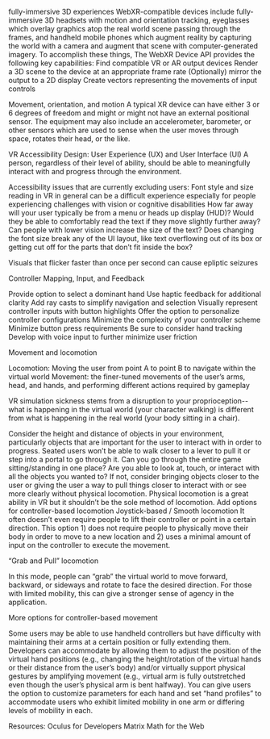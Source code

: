  fully-immersive 3D experiences 
WebXR-compatible devices include fully-immersive 3D headsets with motion and orientation tracking, eyeglasses which overlay graphics atop the real world scene passing through the frames, and handheld mobile phones which augment reality by capturing the world with a camera and augment that scene with computer-generated imagery.
To accomplish these things, The WebXR Device API provides the following key capabilities:
Find compatible VR or AR output devices
Render a 3D scene to the device at an appropriate frame rate
(Optionally) mirror the output to a 2D display
Create vectors representing the movements of input controls
 
Movement, orientation, and motion
A typical XR device can have either 3 or 6 degrees of freedom and might or might not have an external positional sensor.
The equipment may also include an accelerometer, barometer, or other sensors which are used to sense when the user moves through space, rotates their head, or the like.
 
 
 
 
 
 
 
 
 
 
 
 
 
 
 
VR Accessibility Design: User Experience (UX) and User Interface (UI)
A person, regardless of their level of ability, should be able to meaningfully interact with and progress through the environment.


Accessibility issues that are currently excluding users:
Font style and size reading in VR in general can be a difficult experience especially for people experiencing challenges with vision or cognitive disabilities
How far away will your user typically be from a menu or heads up display (HUD)?
Would they be able to comfortably read the text if they move slightly further away?
Can people with lower vision increase the size of the text?
Does changing the font size break any of the UI layout, like text overflowing out of its box or getting cut off for the parts that don’t fit inside the box?

Visuals that flicker faster than once per second can cause epliptic seizures



Controller Mapping, Input, and Feedback

Provide option to select a dominant hand
Use haptic feedback for additional clarity
Add ray casts to simplify navigation and selection
Visually represent controller inputs with button highlights
Offer the option to personalize controller configurations
Minimize the complexity of your controller scheme
Minimize button press requirements
Be sure to consider hand tracking
Develop with voice input to further minimize user friction


Movement and locomotion


Locomotion: Moving the user from point A to point B to navigate within the virtual world
Movement: the finer-tuned movements of the user’s arms, head, and hands, and performing different actions required by gameplay
 
VR simulation sickness stems from a disruption to your proprioception-- what is happening in the virtual world (your character walking) is different from what is happening in the real world (your body sitting in a chair).




Consider the height and distance of objects in your environment, particularly objects that are important for the user to interact with in order to progress.
Seated users won’t be able to walk closer to a lever to pull it or step into a portal to go through it.
Can you go through the entire game sitting/standing in one place?
Are you able to look at, touch, or interact with all the objects you wanted to? If not, consider bringing objects closer to the user or giving the user a way to pull things closer to interact with or see more clearly without physical locomotion.
Physical locomotion is a great ability in VR but it shouldn’t be the sole method of locomotion.
Add options for controller-based locomotion
Joystick-based / Smooth locomotion
It often doesn’t even require people to lift their controller or point in a certain direction. This option 1) does not require people to physically move their body in order to move to a new location and 2) uses a minimal amount of input on the controller to execute the movement.


“Grab and Pull” locomotion


In this mode, people can “grab” the virtual world to move forward, backward, or sideways and rotate to face the desired direction. For those with limited mobility, this can give a stronger sense of agency in the application.


More options for controller-based movement

Some users may be able to use handheld controllers but have difficulty with maintaining their arms at a certain position or fully extending them. Developers can accommodate by allowing them to adjust the position of the virtual hand positions (e.g., changing the height/rotation of the virtual hands or their distance from the user’s body) and/or virtually support physical gestures by amplifying movement (e.g., virtual arm is fully outstretched even though the user’s physical arm is bent halfway). You can give users the option to customize parameters for each hand and set “hand profiles” to accommodate users who exhibit limited mobility in one arm or differing levels of mobility in each.





Resources:
Oculus for Developers
Matrix Math for the Web


